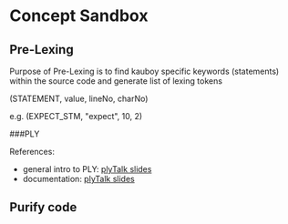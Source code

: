 Concept Sandbox
=================

Pre-Lexing
--------------------------

Purpose of Pre-Lexing is to find kauboy specific keywords (statements) within the source code and generate list of lexing tokens

(STATEMENT, value, lineNo, charNo)

e.g.
(EXPECT_STM, "expect", 10, 2)

###PLY

References:
- general intro to PLY:  [plyTalk slides](http://www.dabeaz.com/ply/PLYTalk.pdf)
- documentation:  [plyTalk slides](http://www.dabeaz.com/ply/PLYTalk.pdf)

Purify code
--------------------------
